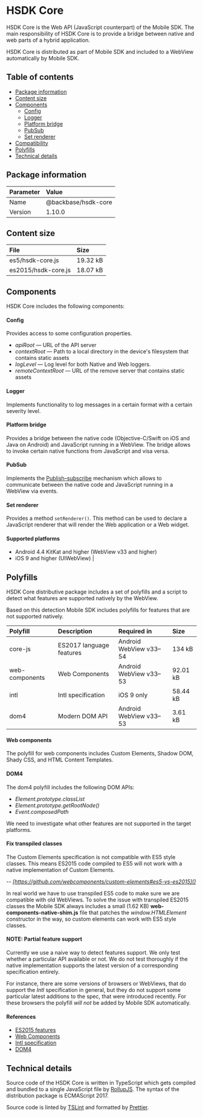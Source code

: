 # HSDK Core
HSDK Core is the Web API (JavaScript counterpart) of the Mobile SDK.
The main responsibility of HSDK Core is to provide a bridge
between native and web parts of a hybrid application.

HSDK Core is distributed as part of Mobile SDK and included to a WebView automatically by Mobile SDK.


## Table of contents
* [Package information](#package-information)
* [Content size](#package-content-size)
* [Components](#components)
  * [Config](#config)
  * [Logger](#logger)
  * [Platform bridge](#platform-bridge) 
  * [PubSub](#pubsub) 
  * [Set renderer](#set-renderer) 
* [Compatibility](#compatibility)
* [Polyfills](#polyfills)
* [Technical details](#technical-details)


<a name="package-information"></a>
## Package information
| Parameter                | Value                |
|:-------------------------|:---------------------|
| Name                     | @backbase/hsdk-core  |
| Version                  | 1.10.0               |


<a name="package-content-size"></a>
## Content size
| File                     | Size                 |
|:-------------------------|:---------------------|
| es5/hsdk-core.js         | 19.32 kB             |
| es2015/hsdk-core.js      | 18.07 kB             |


<a name="components"></a>
## Components
HSDK Core includes the following components: 

<a name="config"></a>
#### Config
Provides access to some configuration properties.

- *apiRoot* — URL of the API server
- *contextRoot* — Path to a local directory in the device's filesystem that contains static assets 
- *logLevel* — Log level for both Native and Web loggers.
- *remoteContextRoot* — URL of the remove server that contains static assets


<a name="logger"></a>
#### Logger
Implements functionality to log messages in a certain format with a certain severity level.


<a name="platform-bridge"></a>
#### Platform bridge
Provides a bridge between the native code (Objective-C/Swift on iOS and Java on Android)
and JavaScript running in a WebView. The bridge allows to invoke certain native 
functions from JavaScript and visa versa.


<a name="pubsub"></a>
#### PubSub
Implements the [Publish–subscribe](https://en.wikipedia.org/wiki/Publish%E2%80%93subscribe_pattern) mechanism 
which allows to communicate between the native code and JavaScript running in a WebView via events.


<a name="set-renderer"></a>
#### Set renderer
Provides a method `setRenderer()`. This method can be used to declare a JavaScript renderer 
that will render the Web application or a Web widget.  


#### Supported platforms
* Android 4.4 KitKat and higher (WebView v33 and higher)
* iOS 9 and higher (UIWebView)        |


<a name="polyfills"></a>
## Polyfills
HSDK Core distributive package includes a set of polyfills and a script
to detect what features are supported natively by the WebView. 

Based on this detection Mobile SDK includes polyfills for features
that are not supported natively.

| Polyfill                 | Description                | Required in                 | Size        |
|:-------------------------|:---------------------------|:----------------------------|:------------|
| core-js                  | ES2017 language features   | Android WebView v33–54      | 134 kB      |
| web-components           | Web Components             | Android WebView v33–53      | 92.01 kB    |
| intl                     | Intl specification         | iOS 9 only                  | 58.44 kB    |
| dom4                     | Modern DOM API             | Android WebView v33–53      | 3.61 kB     |


#### Web components
The polyfill for web components includes Custom Elements, Shadow DOM, Shady CSS,
and HTML Content Templates.


#### DOM4
The dom4 polyfill includes the following DOM APIs:

- _Element.prototype.classList_
- _Element.prototype.getRootNode()_
- _Event.composedPath_

We need to investigate what other features are not supported in the target platforms.


#### Fix transpiled classes
The Custom Elements specification is not compatible with ES5 style classes.
This means ES2015 code compiled to ES5 will not work with a native implementation of Custom Elements.

-- <cite>[https://github.com/webcomponents/custom-elements#es5-vs-es2015]()</cite>

In real world we have to use transpiled ES5 code to make sure we are compatible
with old WebViews. To solve the issue with transpiled ES2015 classes the Mobile SDK
always includes a small (1.62 KB) **web-components-native-shim.js** file
that patches the _window.HTMLElement_ constructor in the way, so custom elements
can work with ES5 style classes.   


#### NOTE: Partial feature support
Currently we use a naive way to detect features support.
We only test whether a particular API available or not. We do not test thoroughly 
if the native implementation supports the latest version of a corresponding specification entirely.

For instance, there are some versions of browsers or WebViews, that do support the _Intl_ specification in general,
but they do not support some particular latest additions to the spec, that were introduced recently.
For these browsers the polyfill _will not_ be added by Mobile SDK automatically.


#### References
- [ES2015 features](https://www.ecma-international.org/ecma-262/6.0/)
- [Web Components](https://developer.mozilla.org/en-US/docs/Web/Web_Components)
- [Intl specification](https://developer.mozilla.org/en-US/docs/Web/JavaScript/Reference/Global_Objects/Intl)
- [DOM4](https://www.w3.org/TR/dom/) 


<a name="technical-details"></a>
## Technical details
Source code of the HSDK Core is written in TypeScript which gets compiled
and bundled to a single JavaScript file by [RollupJS](https://rollupjs.org/guide/en).
The syntax of the distribution package is ECMAScript 2017.

Source code is linted by [TSLint](https://palantir.github.io/tslint/) and 
formatted by [Prettier](https://github.com/prettier/prettier). 
